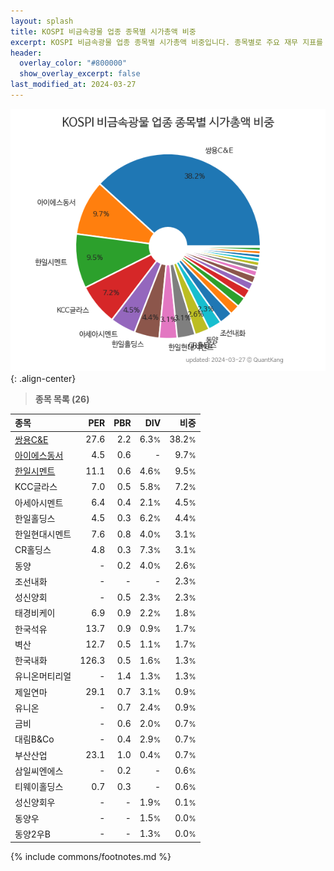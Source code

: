 ```yaml
---
layout: splash
title: KOSPI 비금속광물 업종 종목별 시가총액 비중
excerpt: KOSPI 비금속광물 업종 종목별 시가총액 비중입니다. 종목별로 주요 재무 지표를 함께 표시합니다.
header:
  overlay_color: "#800000"
  show_overlay_excerpt: false
last_modified_at: 2024-03-27
---
```



![KOSPI 비금속광물 업종 종목별 시가총액 비중](/stats/sector/images/kospi_업종_비금속광물_종목.png){: .align-center}


> **종목 목록 (26)**<a id="list"></a>

| **종목** | **PER** | **PBR** | **DIV** | **비중** |
| :------- | ------: | ------: | ------: | -------: |
| [쌍용C&E](/003410/) | 27.6 | 2.2 | 6.3<small>%</small> | 38.2<small>%</small> |
| [아이에스동서](/010780/) | 4.5 | 0.6 | - | 9.7<small>%</small> |
| [한일시멘트](/300720/) | 11.1 | 0.6 | 4.6<small>%</small> | 9.5<small>%</small> |
| KCC글라스 | 7.0 | 0.5 | 5.8<small>%</small> | 7.2<small>%</small> |
| 아세아시멘트 | 6.4 | 0.4 | 2.1<small>%</small> | 4.5<small>%</small> |
| 한일홀딩스 | 4.5 | 0.3 | 6.2<small>%</small> | 4.4<small>%</small> |
| 한일현대시멘트 | 7.6 | 0.8 | 4.0<small>%</small> | 3.1<small>%</small> |
| CR홀딩스 | 4.8 | 0.3 | 7.3<small>%</small> | 3.1<small>%</small> |
| 동양 | - | 0.2 | 4.0<small>%</small> | 2.6<small>%</small> |
| 조선내화 | - | - | - | 2.3<small>%</small> |
| 성신양회 | - | 0.5 | 2.3<small>%</small> | 2.3<small>%</small> |
| 태경비케이 | 6.9 | 0.9 | 2.2<small>%</small> | 1.8<small>%</small> |
| 한국석유 | 13.7 | 0.9 | 0.9<small>%</small> | 1.7<small>%</small> |
| 벽산 | 12.7 | 0.5 | 1.1<small>%</small> | 1.7<small>%</small> |
| 한국내화 | 126.3 | 0.5 | 1.6<small>%</small> | 1.3<small>%</small> |
| 유니온머티리얼 | - | 1.4 | 1.3<small>%</small> | 1.3<small>%</small> |
| 제일연마 | 29.1 | 0.7 | 3.1<small>%</small> | 0.9<small>%</small> |
| 유니온 | - | 0.7 | 2.4<small>%</small> | 0.9<small>%</small> |
| 금비 | - | 0.6 | 2.0<small>%</small> | 0.7<small>%</small> |
| 대림B&Co | - | 0.4 | 2.9<small>%</small> | 0.7<small>%</small> |
| 부산산업 | 23.1 | 1.0 | 0.4<small>%</small> | 0.7<small>%</small> |
| 삼일씨엔에스 | - | 0.2 | - | 0.6<small>%</small> |
| 티웨이홀딩스 | 0.7 | 0.3 | - | 0.6<small>%</small> |
| 성신양회우 | - | - | 1.9<small>%</small> | 0.1<small>%</small> |
| 동양우 | - | - | 1.5<small>%</small> | 0.0<small>%</small> |
| 동양2우B | - | - | 1.3<small>%</small> | 0.0<small>%</small> |

{% include commons/footnotes.md %}